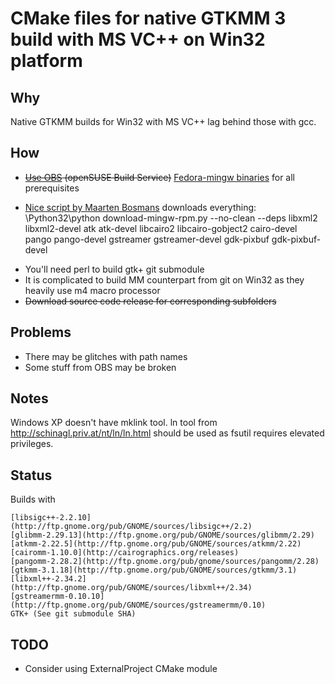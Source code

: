 # CMake files for native GTKMM 3 build with MS VC++ on Win32 platform

## Why

Native GTKMM builds for Win32 with MS VC++ lag behind those with gcc.

## How

* <del>[Use OBS](http://mail.gnome.org/archives/gtk-list/2011-March/msg00111.html) (openSUSE Build Service)</del> [Fedora-mingw binaries](http://build1.openftd.org/fedora-cross/i386/RPMS_noarch/) for all prerequisites
 + [Nice script by Maarten Bosmans](http://www.bosmans.ch/pulseaudio/download-mingw-rpm.py) downloads everything: \Python32\python download-mingw-rpm.py --no-clean --deps libxml2 libxml2-devel atk atk-devel libcairo2 libcairo-gobject2 cairo-devel pango pango-devel gstreamer gstreamer-devel gdk-pixbuf gdk-pixbuf-devel
* You'll need perl to build gtk+ git submodule
* It is complicated to build MM counterpart from git on Win32 as they heavily use m4 macro processor
* <del>Download source code release for corresponding subfolders</del>

## Problems

* There may be glitches with path names
* Some stuff from OBS may be broken

## Notes

Windows XP doesn't have mklink tool.
ln tool from http://schinagl.priv.at/nt/ln/ln.html should be used as fsutil requires elevated privileges.

## Status

Builds with

    [libsigc++-2.2.10](http://ftp.gnome.org/pub/GNOME/sources/libsigc++/2.2)
    [glibmm-2.29.13](http://ftp.gnome.org/pub/GNOME/sources/glibmm/2.29)
    [atkmm-2.22.5](http://ftp.gnome.org/pub/GNOME/sources/atkmm/2.22)
    [cairomm-1.10.0](http://cairographics.org/releases)
    [pangomm-2.28.2](http://ftp.gnome.org/pub/gnome/sources/pangomm/2.28)
    [gtkmm-3.1.18](http://ftp.gnome.org/pub/GNOME/sources/gtkmm/3.1)
    [libxml++-2.34.2](http://ftp.gnome.org/pub/GNOME/sources/libxml++/2.34)
    [gstreamermm-0.10.10](http://ftp.gnome.org/pub/GNOME/sources/gstreamermm/0.10)
    GTK+ (See git submodule SHA)

## TODO

* Consider using ExternalProject CMake module
